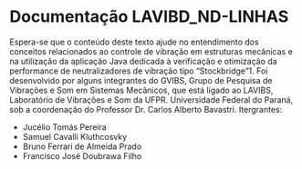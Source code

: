 # Documentação LAVIBD_ND-LINHAS
Espera-se que o conteúdo deste texto ajude no entendimento dos conceitos relacionados ao controle de vibração em estruturas 
mecânicas e na utilização da aplicação Java dedicada à verificação e otimização da performance de neutralizadores de vibração
tipo “Stockbridge”1. Foi desenvolvido por alguns integrantes do GVIBS, Grupo de Pesquisa de Vibrações e Som em Sistemas Mecânicos, 
que está ligado ao LAVIBS, Laboratório de Vibrações e Som da UFPR. Universidade Federal do Paraná, sob a coordenação do 
Professor Dr. Carlos Alberto Bavastri. Itergrantes:
<ul><li>Jucélio Tomás Pereira</li><li>Samuel Cavalli Kluthcosvky</li><li>Bruno Ferrari de Almeida Prado</li><li>Francisco José Doubrawa Filho</li>

